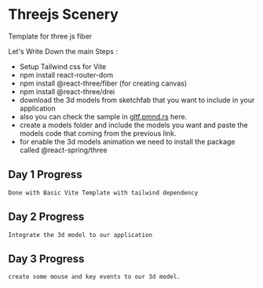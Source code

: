 # Threejs Scenery

Template for three js fiber

Let's Write Down the main Steps :

- Setup Tailwind css for Vite
- npm install react-router-dom
- npm install @react-three/fiber (for creating canvas)
- npm install @react-three/drei
- download the 3d models from sketchfab that you want to include in your application
- also you can check the sample in <a href="https://gltf.pmnd.rs">gltf.pmnd.rs</a> here.
- create a models folder and include the models you want and paste the models code that coming from the previous link.
- for enable the 3d models animation we need to install the package called @react-spring/three


## Day 1 Progress
    Done with Basic Vite Template with tailwind dependency

## Day 2 Progress
    Integrate the 3d model to our application

## Day 3 Progress
    create some mouse and key events to our 3d model.
    
